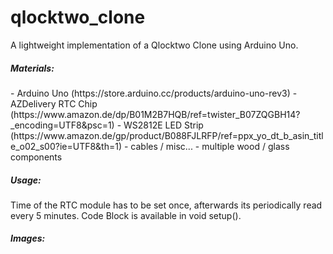 # qlocktwo_clone
A lightweight implementation of a Qlocktwo Clone using Arduino Uno.

<h5>Materials:</h5>
- Arduino Uno (https://store.arduino.cc/products/arduino-uno-rev3)
- AZDelivery RTC Chip (https://www.amazon.de/dp/B01M2B7HQB/ref=twister_B07ZQGBH14?_encoding=UTF8&psc=1)
- WS2812E LED Strip (https://www.amazon.de/gp/product/B088FJLRFP/ref=ppx_yo_dt_b_asin_title_o02_s00?ie=UTF8&th=1)
- cables / misc...
- multiple wood / glass components


<h5>Usage:</h5>
Time of the RTC module has to be set once, afterwards its periodically read every 5 minutes. Code Block is available in void setup().

<h5>Images:</h5>


